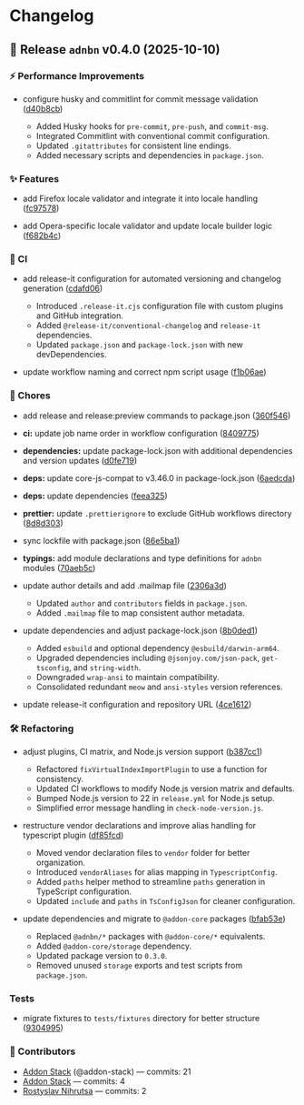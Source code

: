 # Changelog

## 🚀 Release `adnbn` v0.4.0 (2025-10-10)


### ⚡️ Performance Improvements

* configure husky and commitlint for commit message validation ([d40b8cb](https://github.com/addon-stack/addon-bone/commit/d40b8cbed2e47aad3f080412fe4e941eb1efd686))

  - Added Husky hooks for `pre-commit`, `pre-push`, and `commit-msg`.
  - Integrated Commitlint with conventional commit configuration.
  - Updated `.gitattributes` for consistent line endings.
  - Added necessary scripts and dependencies in `package.json`.



### ✨ Features

* add Firefox locale validator and integrate it into locale handling ([fc97578](https://github.com/addon-stack/addon-bone/commit/fc9757899fb4342d7cb1ae16ae9a4bd72e71449b))


* add Opera-specific locale validator and update locale builder logic ([f682b4c](https://github.com/addon-stack/addon-bone/commit/f682b4c5d96e11e1319cfc2e9b967bc072ee076a))




### 🤖 CI

* add release-it configuration for automated versioning and changelog generation ([cdafd06](https://github.com/addon-stack/addon-bone/commit/cdafd06934b1d4c15a4e7496fd175c05cf3f70a2))

  - Introduced `.release-it.cjs` configuration file with custom plugins and GitHub integration.
  - Added `@release-it/conventional-changelog` and `release-it` dependencies.
  - Updated `package.json` and `package-lock.json` with new devDependencies.

* update workflow naming and correct npm script usage ([f1b06ae](https://github.com/addon-stack/addon-bone/commit/f1b06aeaf878038313a5d8bcb429048ae8a90b58))




### 🧹 Chores

* add release and release:preview commands to package.json ([360f546](https://github.com/addon-stack/addon-bone/commit/360f546d46ad545619755be710753654f6ed3c05))


* **ci:** update job name order in workflow configuration ([8409775](https://github.com/addon-stack/addon-bone/commit/8409775904d622d7cc7a50673f9d950138a8e910))


* **dependencies:** update package-lock.json with additional dependencies and version updates ([d0fe719](https://github.com/addon-stack/addon-bone/commit/d0fe71971be2fc20b0e9b3a675dad9c4a6fb064b))


* **deps:** update core-js-compat to v3.46.0 in package-lock.json ([6aedcda](https://github.com/addon-stack/addon-bone/commit/6aedcda774c4354868c5092d7daa0673c8f3faef))


* **deps:** update dependencies ([feea325](https://github.com/addon-stack/addon-bone/commit/feea325741efe26d72b6dd5aa91ec3f09e1997bd))


* **prettier:** update `.prettierignore` to exclude GitHub workflows directory ([8d8d303](https://github.com/addon-stack/addon-bone/commit/8d8d303bbac97537e618aaa3469fe38d729e2294))


* sync lockfile with package.json ([86e5ba1](https://github.com/addon-stack/addon-bone/commit/86e5ba1b4bd5ea093f156c19035802e648b2d26e))


* **typings:** add module declarations and type definitions for `adnbn` modules ([70aeb5c](https://github.com/addon-stack/addon-bone/commit/70aeb5c9ed9868dbd81448eab55dc517de675d10))


* update author details and add .mailmap file ([2306a3d](https://github.com/addon-stack/addon-bone/commit/2306a3de91f2615150b526548ba826bcbbcb0dcb))

  - Updated `author` and `contributors` fields in `package.json`.
  - Added `.mailmap` file to map consistent author metadata.

* update dependencies and adjust package-lock.json ([8b0ded1](https://github.com/addon-stack/addon-bone/commit/8b0ded179eced4d7d29124aadc674e09ac3eb82b))

  - Added `esbuild` and optional dependency `@esbuild/darwin-arm64`.
  - Upgraded dependencies including `@jsonjoy.com/json-pack`, `get-tsconfig`, and `string-width`.
  - Downgraded `wrap-ansi` to maintain compatibility.
  - Consolidated redundant `meow` and `ansi-styles` version references.

* update release-it configuration and repository URL ([4ce1612](https://github.com/addon-stack/addon-bone/commit/4ce1612ae6218dad0600f969204aeba49668ba42))




### 🛠️ Refactoring

* adjust plugins, CI matrix, and Node.js version support ([b387cc1](https://github.com/addon-stack/addon-bone/commit/b387cc18c51ee719f6a86eb28c104a82d41af2fc))

  - Refactored `fixVirtualIndexImportPlugin` to use a function for consistency.
  - Updated CI workflows to modify Node.js version matrix and defaults.
  - Bumped Node.js version to 22 in `release.yml` for Node.js setup.
  - Simplified error message handling in `check-node-version.js`.

* restructure vendor declarations and improve alias handling for typescript plugin ([df85fcd](https://github.com/addon-stack/addon-bone/commit/df85fcd9d14b401827640b7882c2e19a00e24fc5))

  - Moved vendor declaration files to `vendor` folder for better organization.
  - Introduced `vendorAliases` for alias mapping in `TypescriptConfig`.
  - Added `paths` helper method to streamline `paths` generation in TypeScript configuration.
  - Updated `include` and `paths` in `TsConfigJson` for cleaner configuration.

* update dependencies and migrate to `@addon-core` packages ([bfab53e](https://github.com/addon-stack/addon-bone/commit/bfab53ec0a9551a59471b498c3f0e3b4cdcaa0dc))

  - Replaced `@adnbn/*` packages with `@addon-core/*` equivalents.
  - Added `@addon-core/storage` dependency.
  - Updated package version to `0.3.0`.
  - Removed unused `storage` exports and test scripts from `package.json`.



### Tests

* migrate fixtures to `tests/fixtures` directory for better structure ([9304995](https://github.com/addon-stack/addon-bone/commit/930499587b9fe7cf9cdd890f716eb040eb0f26cd))





### 🙌 Contributors

- [Addon Stack](https://github.com/addon-stack) (@addon-stack) — commits: 21
- [Addon Stack](mailto:addonbonedev@gmail.com) — commits: 4
- [Rostyslav Nihrutsa](mailto:rostyslav.nihrutsa@gmail.com) — commits: 2
